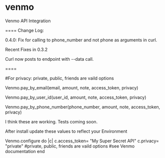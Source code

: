 venmo
=====

Venmo API Integration

====
Change Log:

0.4.0: Fix for calling to phone_number and not phone as arguments in curl.

Recent Fixes in 0.3.2

Curl now posts to endpoint with --data call.


====

#For privacy: private, public, friends are vaild options

Venmo.pay_by_email(email, amount, note, access_token, privacy)

Venmo.pay_by_user_id(user_id, amount, note, access_token, privacy)

Venmo.pay_by_phone_number(phone_number, amount, note, access_token, privacy)

I think these are working. Tests coming soon. 

After install update these values to reflect your Environment

Venmo.configure do |c|
  c.access_token= "My Super Secret API"
  c.privacy= "private"
  #private, public, friends are vaild options
  #see Venmo documentation
end
